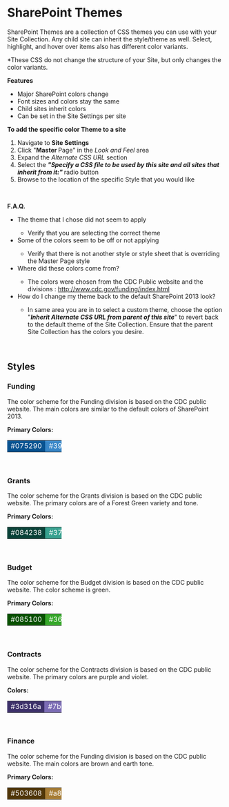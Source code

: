 <h1>SharePoint Themes</h1>

<p>
	SharePoint Themes are a collection of CSS themes you can use with your Site Collection. Any child site can inherit the style/theme as well. 
	Select, highlight, and hover over items also has different color variants.
</p>
<p>
	*These CSS do not change the structure of your Site, but only changes the color variants.
</p>
<p>
   <strong>Features</strong></p>
<ul>
   <li>Major SharePoint colors change</li>
   <li>Font sizes and colors stay the same</li>
   <li>Child sites inherit colors</li>
   <li>Can be set in the Site Settings per site</li>
</ul>
<p>
   <strong>To add the specific color Theme to a site</strong></p>
<ol>
   <li>Navigate to 
      <strong>Site Settings</strong></li>
   <li>Click &quot;<strong>Master </strong>Page&quot; in the 
      <em>Look and Feel</em> area</li>
   <li>Expand the 
      <em>Alternate CSS URL </em>section</li>
   <li>Select the 
      <em> 
         <strong>&quot;</strong></em><em><strong>Specify a CSS file to be used by this site and all sites that inherit from it:&quot;</strong></em><strong> </strong>radio button</li>
   <li>Browse to the location of the specific Style that you would like</li>
</ol>
<p>
   <a href="/sites/pgo/Style%20Library/CDC%20Custom/Theme/CDC_FinanceStyle.css"><span style="text-decoration: underline;"><font color="#0066cc"></font></span></a>&#160;</p>
<p>
   <strong>F.A.Q.</strong></p>
<ul>
   <li>The&#160;theme that I chose did not seem to apply</li>
   <ul>
      <li>Verify that you are selecting the correct theme</li>
   </ul>
   <li>Some of the colors seem to be off or not applying</li>
   <ul>
      <li>Verify that there is not another style or style sheet that is overriding the Master Page style</li>
   </ul>
   <li>Where did these colors come from?</li>
   <ul>
      <li>The colors were chosen from the CDC Public website and the divisions&#160;: 
         <a href="http://www.cdc.gov/funding/index.html">http://www.cdc.gov/funding/index.html</a></li>
   </ul>
   <li>How do I change my theme back to the default SharePoint 2013 look?</li>
   <ul>
      <li>In same area you are in to select a custom theme, choose the option &quot;<strong><em>Inherit Alternate CSS URL from parent of this site</em></strong>&quot; to revert back to the default theme of the Site Collection. Ensure that the parent Site Collection has the colors you desire.</li>
   </ul>
</ul>

​

<h2>Styles</h2>

<h3>Funding</h3>
<p>The color scheme for the Funding division is based on the CDC public website. The main colors are&#160;similar to the default colors of SharePoint 2013.&#160;</p>
<p>
   <strong>Primary Colors:</strong> </p>
<table class="ms-rteTable-default" cellspacing="0" style="width: 25%; color: white;">
   <tbody>
      <tr>
         <td class="ms-rteTable-default" style="width: 33.33%; background-color: #075290;">#075290​</td>
         <td class="ms-rteTable-default" style="width: 33.33%; background-color: #3987c8;">#3987c8 </td>
         <td class="ms-rteTable-default" style="width: 33.33%; background-color: #5f98c8;">#5f98c8​​</td>
      </tr>
   </tbody>
</table>

<br/>

<h3>Grants</h3>
<p>The color scheme for the Grants division is based on the CDC public website. The primary colors are of a Forest Green variety and tone. </p>
<p>
   <strong>Primary Colors:</strong> </p>
<table class="ms-rteTable-default" cellspacing="0" style="width: 25%; color: white;">
   <tbody>
      <tr>
         <td class="ms-rteTable-default" style="width: 33.33%; background-color: #084238;">#084238​​</td>
         <td class="ms-rteTable-default" style="width: 33.33%; background-color: #37a18f;">​​#37a18f</td>
         <td class="ms-rteTable-default" style="width: 33.33%; background-color: #53a194;">​​#53a194</td>
      </tr>
   </tbody>
</table>
<br/>
<h3>Budget</h3>
<p>The color scheme for the Budget division is based on the CDC public website. The color scheme is green. </p>
<p>
   <strong>Primary Colors:</strong> </p>
<table class="ms-rteTable-default" cellspacing="0" style="width: 25%; color: white;">
   <tbody>
      <tr>
         <td class="ms-rteTable-default" style="width: 33.33%; background-color: #085100;">#085100​​</td>
         <td class="ms-rteTable-default" style="width: 33.33%; background-color: #36a82a;">​#36a82a</td>
         <td class="ms-rteTable-default" style="width: 33.33%; background-color: #54a84c;">#54a84c​</td>
      </tr>
   </tbody>
</table>
<br/>
<h3>Contracts</h3>
<p>The color scheme for the Contracts division is based on the CDC public website. The primary colors are purple and violet. </p>
<p>
   <strong>Colors:</strong> </p>
<table class="ms-rteTable-default" cellspacing="0" style="width: 25%; color: white;">
   <tbody>
      <tr>
         <td class="ms-rteTable-default" style="width: 33.33%; background-color: #3d316a;">#3d316a​​</td>
         <td class="ms-rteTable-default" style="width: 33.33%; background-color: #7b6cb4;">#7b6cb4​</td>
         <td class="ms-rteTable-default" style="width: 33.33%; background-color: #8a7fb4;">​#8a7fb4</td>
      </tr>
   </tbody>
</table>
<br/>
<h3>Finance</h3>
<p>The color scheme for the Funding division is based on the CDC public website. The main colors are brown and earth tone.</p>
<p>
   <strong>Primary Colors:</strong> </p>
<table class="ms-rteTable-default" cellspacing="0" style="width: 25%; color: white;">
   <tbody>
      <tr>
         <td class="ms-rteTable-default" style="width: 33.33%; background-color: #503608;">#503608​​</td>
         <td class="ms-rteTable-default" style="width: 33.33%; background-color: #a87e36;">​#a87e36</td>
         <td class="ms-rteTable-default" style="width: 33.33%; background-color: #a88955;">​#a88955</td>
      </tr>
   </tbody>
</table>
<br/>